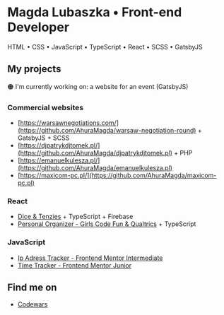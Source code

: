 # Magda Lubaszka • Front-end Developer
HTML • CSS • JavaScript • TypeScript • React • SCSS • GatsbyJS

## My projects

🟠 I'm currently working on: a website for an event (GatsbyJS)

### Commercial websites
- [https://warsawnegotiations.com/](https://github.com/AhuraMagda/warsaw-negotiation-round) + GatsbyJS + SCSS
- [https://djpatrykdjtomek.pl/](https://github.com/AhuraMagda/djpatrykdjtomek.pl) + PHP
- [https://emanuelkulesza.pl/](https://github.com/AhuraMagda/emanuelkulesza.pl)
- [https://maxicom-pc.pl/](https://github.com/AhuraMagda/maxicom-pc.pl)

### React 
- [Dice & Tenzies](https://github.com/AhuraMagda/Pretty-Dice) + TypeScript + Firebase
- [Personal Organizer - Girls Code Fun & Qualtrics](https://github.com/AhuraMagda/MyPersonalOrganizer-GirlsCodeFun) + TypeScript

### JavaScript 
- [Ip Adress Tracker - Frontend Mentor Intermediate](https://github.com/AhuraMagda/FrontendMentor-lvl3-ip-address-tracker)
- [Time Tracker - Frontend Mentor Junior](https://github.com/AhuraMagda/FrontendMentor-lvl2-time-tracker)

## Find me on
- [Codewars](https://www.codewars.com/users/AhuraMagda)
